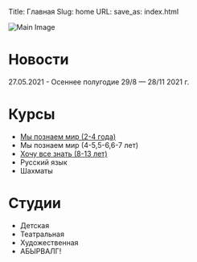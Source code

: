 Title: Главная
Slug: home
URL:
save_as: index.html

![Main Image]({static}/images/kids.png)

# Новости
27.05.2021 - Oсеннее полугодие 29/8 — 28/11 2021 г.

# Курсы

- [Мы познаем мир (2-4 года)](<{filename}../courses/discover_world.md>)
- Мы познаем мир (4-5,5-6,6-7 лет)
- [Хочу все знать (8-13 лет)](<{filename}../courses/want_to_know.md>)
- Русский язык
- Шахматы

# Студии

- Детская
- Театральная
- Художественная
- АБЫРВАЛГ!
